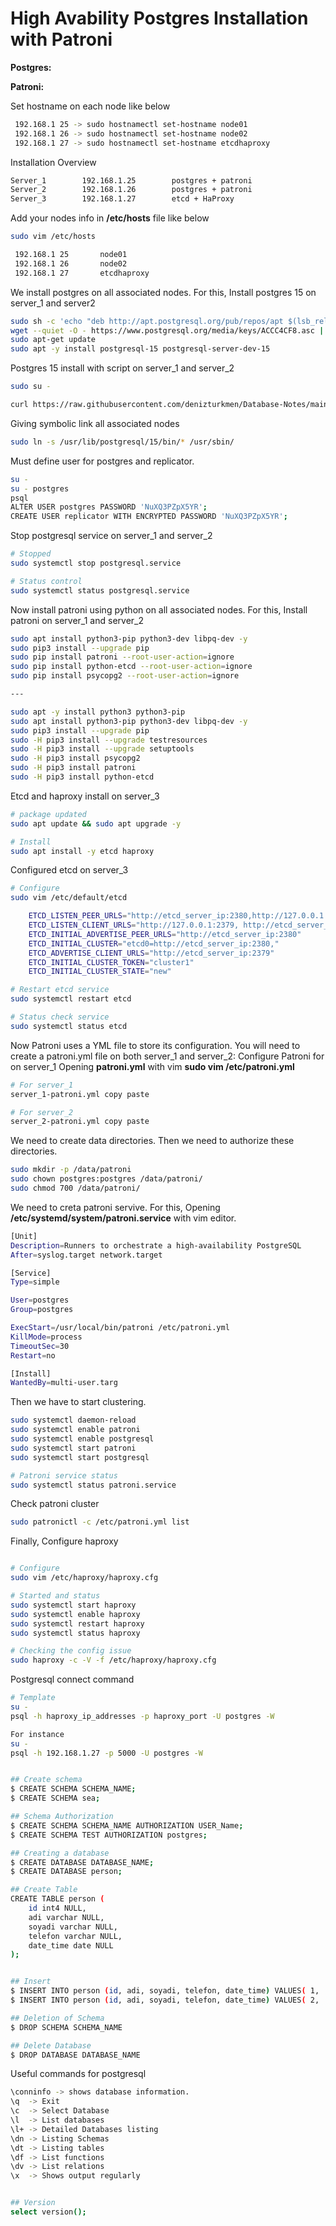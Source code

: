 # High Avability Postgres Installation with Patroni 

**Postgres:**

**Patroni:**


Set hostname on each node like below
``` bash
 192.168.1 25 -> sudo hostnamectl set-hostname node01
 192.168.1 26 -> sudo hostnamectl set-hostname node02
 192.168.1 27 -> sudo hostnamectl set-hostname etcdhaproxy

```

Installation Overview
``` bash
Server_1        192.168.1.25        postgres + patroni 
Server_2        192.168.1.26        postgres + patroni
Server_3        192.168.1.27        etcd + HaProxy

```

Add your nodes info in **/etc/hosts** file like below
``` bash
sudo vim /etc/hosts

 192.168.1 25       node01
 192.168.1 26       node02
 192.168.1 27       etcdhaproxy

```

We install postgres on all associated nodes. For this,
Install postgres 15 on server_1 and server2
``` bash
sudo sh -c 'echo "deb http://apt.postgresql.org/pub/repos/apt $(lsb_release -cs)-pgdg main" > /etc/apt/sources.list.d/pgdg.list'
wget --quiet -O - https://www.postgresql.org/media/keys/ACCC4CF8.asc | sudo apt-key add -
sudo apt-get update
sudo apt -y install postgresql-15 postgresql-server-dev-15
```

Postgres 15 install with script on server_1 and server_2
``` bash
sudo su -

curl https://raw.githubusercontent.com/denizturkmen/Database-Notes/main/Postgres/Install%20as%20Service%20/High%20Avability/install-postgres.sh

```

Giving symbolic link all associated nodes
``` bash 
sudo ln -s /usr/lib/postgresql/15/bin/* /usr/sbin/

```


Must define user for postgres and replicator.
``` bash
su -
su - postgres
psql
ALTER USER postgres PASSWORD 'NuXQ3PZpX5YR';
CREATE USER replicator WITH ENCRYPTED PASSWORD 'NuXQ3PZpX5YR';

```

Stop postgresql service on server_1 and server_2
``` bash
# Stopped
sudo systemctl stop postgresql.service

# Status control
sudo systemctl status postgresql.service

```


Now install patroni using python on all associated nodes. For this,
Install patroni on server_1 and server_2
``` bash
sudo apt install python3-pip python3-dev libpq-dev -y
sudo pip3 install --upgrade pip
sudo pip install patroni --root-user-action=ignore
sudo pip install python-etcd --root-user-action=ignore
sudo pip install psycopg2 --root-user-action=ignore

---

sudo apt -y install python3 python3-pip
sudo apt install python3-pip python3-dev libpq-dev -y
sudo pip3 install --upgrade pip
sudo -H pip3 install --upgrade testresources
sudo -H pip3 install --upgrade setuptools
sudo -H pip3 install psycopg2
sudo -H pip3 install patroni
sudo -H pip3 install python-etcd

```

Etcd and haproxy install on server_3
``` bash
# package updated
sudo apt update && sudo apt upgrade -y

# Install
sudo apt install -y etcd haproxy

```

Configured etcd on server_3
``` bash
# Configure
sudo vim /etc/default/etcd

    ETCD_LISTEN_PEER_URLS="http://etcd_server_ip:2380,http://127.0.0.1:7001"
    ETCD_LISTEN_CLIENT_URLS="http://127.0.0.1:2379, http://etcd_server_ip:2379"
    ETCD_INITIAL_ADVERTISE_PEER_URLS="http://etcd_server_ip:2380"
    ETCD_INITIAL_CLUSTER="etcd0=http://etcd_server_ip:2380,"
    ETCD_ADVERTISE_CLIENT_URLS="http://etcd_server_ip:2379"
    ETCD_INITIAL_CLUSTER_TOKEN="cluster1"
    ETCD_INITIAL_CLUSTER_STATE="new"

# Restart etcd service
sudo systemctl restart etcd

# Status check service
sudo systemctl status etcd

```


Now Patroni uses a YML file to store its configuration. You will need to create a patroni.yml file on both server_1 and server_2:
Configure Patroni for on server_1
Opening **patroni.yml** with vim
**sudo vim /etc/patroni.yml**
``` bash
# For server_1
server_1-patroni.yml copy paste

# For server_2
server_2-patroni.yml copy paste

```

We need to create data directories. Then we need to authorize these directories.
``` bash
sudo mkdir -p /data/patroni
sudo chown postgres:postgres /data/patroni/
sudo chmod 700 /data/patroni/

```

We need to creta patroni servive. For this,
Opening **/etc/systemd/system/patroni.service**  with vim editor.
``` bash
[Unit]
Description=Runners to orchestrate a high-availability PostgreSQL
After=syslog.target network.target

[Service]
Type=simple

User=postgres
Group=postgres

ExecStart=/usr/local/bin/patroni /etc/patroni.yml
KillMode=process
TimeoutSec=30
Restart=no

[Install]
WantedBy=multi-user.targ

```

Then we have to start clustering.
``` bash
sudo systemctl daemon-reload
sudo systemctl enable patroni 
sudo systemctl enable postgresql
sudo systemctl start patroni
sudo systemctl start postgresql

# Patroni service status
sudo systemctl status patroni.service

```

Check patroni cluster
``` bash
sudo patronictl -c /etc/patroni.yml list

```

Finally, Configure haproxy
``` bash

# Configure
sudo vim /etc/haproxy/haproxy.cfg

# Started and status 
sudo systemctl start haproxy
sudo systemctl enable haproxy
sudo systemctl restart haproxy
sudo systemctl status haproxy

# Checking the config issue
sudo haproxy -c -V -f /etc/haproxy/haproxy.cfg

```

Postgresql connect command
``` bash
# Template
su - 
psql -h haproxy_ip_addresses -p haproxy_port -U postgres -W

For instance
su - 
psql -h 192.168.1.27 -p 5000 -U postgres -W

```

``` bash

## Create schema
$ CREATE SCHEMA SCHEMA_NAME;
$ CREATE SCHEMA sea;

## Schema Authorization
$ CREATE SCHEMA SCHEMA_NAME AUTHORIZATION USER_Name;
$ CREATE SCHEMA TEST AUTHORIZATION postgres;

## Creating a database
$ CREATE DATABASE DATABASE_NAME;
$ CREATE DATABASE person;

## Create Table
CREATE TABLE person (
	id int4 NULL,
	adi varchar NULL,
	soyadi varchar NULL,
	telefon varchar NULL,
	date_time date NULL
);


## Insert
$ INSERT INTO person (id, adi, soyadi, telefon, date_time) VALUES( 1, 'Deniz', 'TURKMEN', '0532 763 12 32', current_timestamp);
$ INSERT INTO person (id, adi, soyadi, telefon, date_time) VALUES( 2, 'Ozlem', 'ECEM', '0532 432 12 32', current_timestamp);

## Deletion of Schema
$ DROP SCHEMA SCHEMA_NAME

## Delete Database
$ DROP DATABASE DATABASE_NAME

```


Useful commands for postgresql
``` bash
\conninfo -> shows database information.
\q  -> Exit
\c  -> Select Database
\l  -> List databases
\l+ -> Detailed Databases listing
\dn -> Listing Schemas
\dt -> Listing tables
\df -> List functions
\dv -> List relations
\x  -> Shows output regularly


## Version
select version();

```